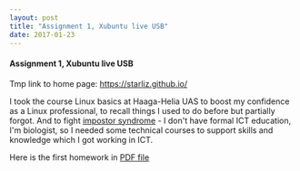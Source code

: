 ```yaml
---
layout: post
title: "Assignment 1, Xubuntu live USB"
date: 2017-01-23
---
```


#### Assignment 1, Xubuntu live USB

Tmp link to home page: <https://starliz.github.io/>

I took the course Linux basics at Haaga-Helia UAS to boost my confidence as a Linux professional,
to recall things I used to do before but partially forgot. 
And to fight [impostor syndrome](https://en.wikipedia.org/wiki/Impostor_syndrome) - 
I don't have formal ICT education, I'm biologist, so I needed some technical courses to support skills 
and knowledge which I got working in ICT.

Here is the first homework in [PDF file](https://github.com/starliz/hh_linux_basics/raw/master/h1_live_usb.pdf)
